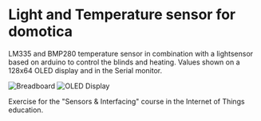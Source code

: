 # Light and Temperature sensor for domotica
LM335 and BMP280 temperature sensor in combination with a lightsensor based on arduino to control the blinds and heating.
Values shown on a 128x64 OLED display and in the Serial monitor.

![Breadboard](https://github.com/DriesDebouver/Light-and-Temperature-sensor-for-domotica/blob/master/Breadboard%20circuit.jpeg)
![OLED Display]()

Exercise for the "Sensors & Interfacing" course in the Internet of Things education.
